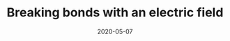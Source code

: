 ---
title: Breaking bonds with an electric field
layout: default
modal-id: 6
date: 2020-05-07
img: evaporate.png
alt: image-alt
project-date: April 2020
action: <a href="https://journals.aps.org/prl/abstract/10.1103/PhysRevLett.118.106101">Read the paper</a><p>(Requires journal subscription)</p>
category: Research Paper
description: Strong (10^10 V/m) electric fields capable of inducing atomic bond breaking represent a powerful tool for surface chemistry. However, their exact effects are difficult to predict due to a lack of suitable tools to probe their associated atomic-scale mechanisms. Here we introduce a generalized dipole correction for charged repeated-slab models that controls the electric field on both sides of the slab, thereby enabling direct theoretical treatment of field-induced bond-breaking events. As a prototype application, we consider field evaporation from a kinked W surface. We reveal two qualitatively different desorption mechanisms that can be selected by the magnitude of the applied field.
---